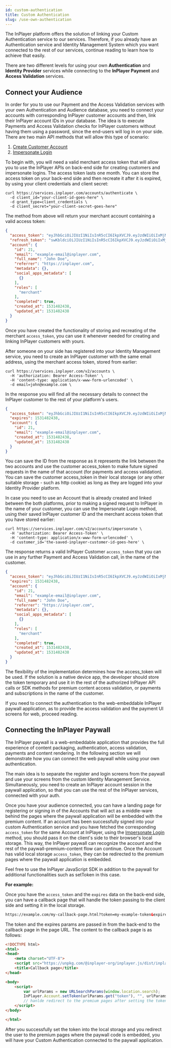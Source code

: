 ```yaml
---
id: custom-authentication
title: Custom Authentication
slug: /use-own-authentication
---
```


The InPlayer platform offers the solution of linking your Custom Authentication service to our services. Therefore, if you already have an Authentication service and Identity Management System which you want connected to the rest of our services, continue reading to learn how to achieve that easily.  

There are two different levels for using your own **Authentication** and **Identity Provider** services while connecting to the **InPlayer Payment** and **Access Validation** services.

## Connect your Audience

In order for you to use our Payment and the Access Validation services with your own Authentication and Audience database, you need to connect your accounts with corresponding InPlayer customer accounts and then, link their InPlayer account IDs in your database. The idea is to execute Payments and Access Validation checks for InPlayer customers without having them using a password, since the end-users will log in on your side. There are two main API methods that will allow this type of scenario:

1. [Create Customer Account](https://docs.inplayer.com/api/accounts/#operation/v2createAccount) 
2. [Impersonate Login](https://docs.inplayer.com/api/accounts/#operation/v2impersonate) 

To begin with, you will need a valid merchant access token that will allow you to use the InPlayer APIs on back-end side for creating customers and impersonate logins. The access token lasts one month. You can store the access token on your back-end side and then recreate it after it is expired, by using your client credentials and client secret:

```curl
curl https://services.inplayer.com/accounts/authenticate \
  -d client_id="your-client-id-goes-here" \
  -d grant_type=client_credentials \
  -d client_secret="your-client-secret-goes-here"
```

The method from above will return your merchant account containing a valid access token:

```json
{
  "access_token": "eyJhbGciOiJIUzI1NiIsInR5cCI6IkpXVCJ9.eyJzdWIiOiIxMjM0NTY3ODkwIiwibmFtZSI6IkpvaG4gRG9lIiwiaWF0IjoxNTE2MjM5MDIyfQ.SflKxwRJSMeKKF2QT4fwpMeJf36POk6yJV_adQssw5c",
  "refresh_token": "swKbldciOiJIUzI1NiIsInR5cCI6IkpXVCJ9.eyJzdWIiOiIxMjM0NTY3ODkwIiwibmFtZSI6IkpvaG4gRG9lIiwiaWF0IjoxNTE2MjM5MDIyfQ.SflKxwRJSMeKKF2QT4fwpMeJf36POk6yJV_adWAdzCa",
  "account": {
    "id": 21,
    "email": "example-email@inplayer.com",
    "full_name": "John Doe",
    "referrer": "https://inplayer.com",
    "metadata": {},
    "social_apps_metadata": [
      {}
    ],
    "roles": [
      "merchant"
    ],
    "completed": true,
    "created_at": 1531482438,
    "updated_at": 1531482438
  }
}
```

Once you have created the functionality of storing and recreating of the merchant `access_token`, you can use it whenever needed for creating and linking InPlayer customers with yours.

After someone on your side has registered into your Identity Management service, you need to create an InPlayer customer with the same email address, using the merchant access token, stored from earlier:

```curl
curl https://services.inplayer.com/v2/accounts \
  -H 'authorization: Bearer Access-Token' \
  -H 'content-type: application/x-www-form-urlencoded' \
  -d email=john@example.com \
```

In the response you will find all the necessary details to connect the InPlayer customer to the rest of your platform's users.

```json 
{
  "access_token": "eyJhbGciOiJIUzI1NiIsInR5cCI6IkpXVCJ9.eyJzdWIiOiIxMjM0NTY3ODkwIiwibmFtZSI6IkpvaG4gRG9lIiwiaWF0IjoxNTE2MjM5MDIyfQ.SflKxwRJSMeKKF2QT4fwpMeJf36POk6yJV_adQssw5c",
  "expires": 1531482438,
  "account": {
    "id": 21,
    "email": "example-email@inplayer.com",
    "created_at": 1531482438,
    "updated_at": 1531482438
  }
}
```

You can save the ID from the response as it represents the link between the two accounts and use the customer access_token to make future signed requests in the name of that account (for payments and access validation). You can save the customer access_token in their local storage (or any other suitable storage - such as http cookie) as long as they are logged into your Identity Provider platform.

In case you need to use an Account that is already created and linked between the both platforms, prior to making a signed request to InPlayer in the name of your customer, you can use the Impersonate Login method, using their saved InPlayer customer ID and the merchant access token that you have stored earlier:

```curl 
curl https://services.inplayer.com/v2/accounts/impersonate \
  -H 'authorization: Bearer Access-Token' \
  -H 'content-type: application/x-www-form-urlencoded' \
  -d customer_id='the-saved-inplayer-customer-id-goes-here' \
```

The response returns a valid InPlayer Customer `access_token` that you can use in any further Payment and Access Validation call, in the name of the customer.

```json
{
  "access_token": "eyJhbGciOiJIUzI1NiIsInR5cCI6IkpXVCJ9.eyJzdWIiOiIxMjM0NTY3ODkwIiwibmFtZSI6IkpvaG4gRG9lIiwiaWF0IjoxNTE2MjM5MDIyfQ.SflKxwRJSMeKKF2QT4fwpMeJf36POk6yJV_adQssw5c",
  "expires": 1531482438,
  "account": {
    "id": 21,
    "email": "example-email@inplayer.com",
    "full_name": "John Doe",
    "referrer": "https://inplayer.com",
    "metadata": {},
    "social_apps_metadata": [
      {}
    ],
    "roles": [
      "merchant"
    ],
    "completed": true,
    "created_at": 1531482438,
    "updated_at": 1531482438
  }
}
```

The flexibility of the implementation determines how the access_token will be used. If the solution is a native device app, the developer should store the token temporary and use it in the rest of the authorized InPlayer API calls or SDK methods for premium content access validation, or payments and subscriptions in the name of the customer.

If you need to connect the authentication to the web-embeddable InPlayer paywall application, as to provide the access validation and the payment UI screens for web, proceed reading.

## Connecting the InPlayer Paywall

The InPlayer paywall is a web-embeddable application that provides the full experience of content packaging, authentication, access validation, payments and content rendering. In the following section we will demonstrate how you can connect the web paywall while using your own authentication.

The main idea is to separate the register and login screens from the paywall and use your screens from the custom Identity Management Service. Simultaneously, you need to create an InPlayer account session in the paywall application, so that you can use the rest of the InPlayer services, connected with your auth.

Once you have your audience connected, you can have a landing page for registering or signing in of the Accounts that will act as a middle-ware behind the pages where the paywall application will be embedded with the premium content. If an account has been successfully signed into your custom Authentication service and you have fetched the corresponding `access_token` for the same Account at InPlayer, using the [Impersonate Login](https://docs.inplayer.com/api/accounts/#operation/v2impersonate) method, you should pass it on the client's side to their browser's local storage. This way, the InPlayer paywall can recognize the account and the rest of the paywall-premium-content flow can continue. Once the Account has valid local storage `access_token`, they can be redirected to the premium pages where the paywall application is embedded.

Feel free to use the InPlayer JavaScript SDK in addition to the paywall for additional functionalities such as setToken in this case.

**For example:**

Once you have the `access_token` and the `expires` data on the back-end side, you can have a callback page that will handle the token passing to the client side and setting it in the local storage.

```html
https://example.com/my-callback-page.html?token=my-example-token&expires=token-expires
```
The token and the expires params are passed in from the back-end to the callback page in the page URL. The content to the callback page is as follows:

```html
<!DOCTYPE html>
<html>
<head>
    <meta charset="UTF-8">
    <script src="https://unpkg.com/@inplayer-org/inplayer.js/dist/inplayer.umd.js"></script>
    <title>Callback page</title>
</head>

<body>
    <script>
        var urlParams = new URLSearchParams(window.location.search);
        InPlayer.Account.setToken(urlParams.get("token"), "", urlParams.get("expires")); 
        // hanlde redirect to the premium pages after setting the token
    </script>
</body>

</html> 
```

After you successfully set the token into the local storage and you redirect the user to the premium pages where the paywall code is embedded, you will have your Custom Authentication connected to the paywall application.
